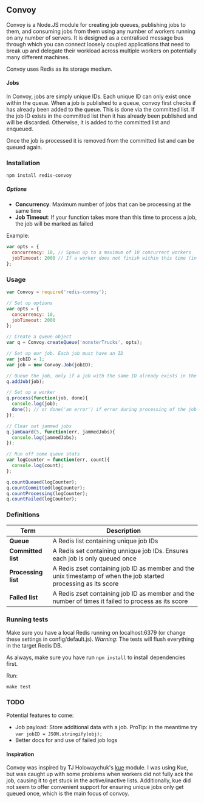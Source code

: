 ## Convoy

Convoy is a Node.JS module for creating job queues, publishing jobs to them, and consuming jobs from them using any number of workers running on any number of servers. It is designed as a centralised message bus through which you can connect loosely coupled applications that need to break up and delegate their workload across multiple workers on potentially many different machines.

Convoy uses Redis as its storage medium.

#### Jobs
In Convoy, jobs are simply unique IDs. Each unique ID can only exist once within the queue. When a job is published to a queue, convoy first checks if has already been added to the queue. This is done via the committed list. If the job ID exists in the committed list then it has already been published and will be discarded. Otherwise, it is added to the committed list and enqueued.

Once the job is processed it is removed from the committed list and can be queued again.

### Installation
    npm install redis-convoy

##### Options

* **Concurrency**: Maximum number of jobs that can be processing at the same time
* **Job Timeout**: If your function takes more than this time to process a job, the job will be marked as failed

Example:
```javascript
var opts = {
  concurrency: 10, // Spawn up to a maximum of 10 concurrent workers
  jobTimeout: 2000 // If a worker does not finish within this time (in ms), its job will be considered failed
};
```

### Usage

```javascript
var Convoy = require('redis-convoy');

// Set up options
var opts = {
  concurrency: 10,
  jobTimeout: 2000
};

// Create a queue object
var q = Convoy.createQueue('monsterTrucks', opts);

// Set up our job. Each job must have an ID
var jobID = 1;
var job = new Convoy.Job(jobID);

// Queue the job, only if a job with the same ID already exists in the queue
q.addJob(job);

// Set up a worker
q.process(function(job, done){
  console.log(job);
  done(); // or done('an error') if error during processing of the job
});

// Clear out jammed jobs
q.jamGuard(5, function(err, jammedJobs){
  console.log(jammedJobs);
});

// Run off some queue stats
var logCounter = function(err, count){
  console.log(count);
};

q.countQueued(logCounter);
q.countCommitted(logCounter);
q.countProcessing(logCounter);
q.countFailed(logCounter);
```

### Definitions

 Term                  | Description
-----------------------|------------
 **Queue**             | A Redis list containing unique job IDs
 **Committed list**    | A Redis set containing unnique job IDs. Ensures each job is only queued once
 **Processing list**   | A Redis zset containing job ID as member and the unix timestamp of when the job started processing as its score
 **Failed list**       | A Redis zset containing job ID as member and the number of times it failed to process as its score



### Running tests
Make sure you have a local Redis running on localhost:6379 (or change these settings in config/default.js). *Warning*: The tests will flush everything in the target Redis DB.

As always, make sure you have run `npm install` to install dependencies first.

Run:

    make test

### TODO
Potential features to come:

* Job payload: Store additional data with a job. ProTip: in the meantime try `var jobID = JSON.stringify(obj);`
* Better docs for and use of failed job logs

#### Inspiration

Convoy was inspired by TJ Holowaychuk's [kue](https://github.com/LearnBoost/kue) module. I was using Kue, but was caught up with some problems when workers did not fully ack the job, causing it to get stuck in the active/inactive lists. Additionally, kue did not seem to offer convenient support for ensuring unique jobs only get queued once, which is the main focus of convoy.
